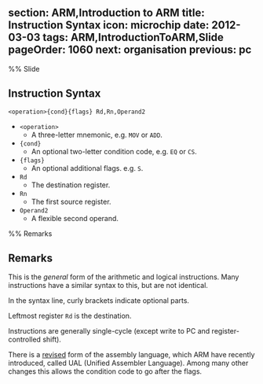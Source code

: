 section: ARM,Introduction to ARM
title: Instruction Syntax
icon: microchip
date: 2012-03-03
tags: ARM,IntroductionToARM,Slide
pageOrder: 1060
next: organisation
previous: pc
----

%% Slide
  
## Instruction Syntax

<div class="format"><code>&lt;operation&gt;{cond}{flags} Rd,Rn,Operand2</code></div>

* `<operation>`
  * A three-letter mnemonic, e.g. `MOV` or `ADD`.
* `{cond}`
  * An optional two-letter condition code, e.g. `EQ` or `CS`.
* `{flags}`
  * An optional additional flags. e.g. `S`.
* `Rd`
  * The destination register.
* `Rn`
  * The first source register.
* `Operand2`
  * A flexible second operand.
  
%% Remarks
  
## Remarks

This is the *general* form of the arithmetic and logical instructions. Many instructions have a similar syntax to this, but are not identical.

In the syntax line, curly brackets indicate optional parts.

Leftmost register `Rd` is the destination.

Instructions are generally single-cycle (except write to PC and register-controlled shift).

There is a [revised](http://infocenter.arm.com/help/index.jsp?topic=/com.arm.doc.dui0204i/Cjagjjbc.html) form of the assembly language, which ARM have recently introduced, called UAL (Unified Assembler Language). Among many other changes this allows the condition code to go after the flags.
